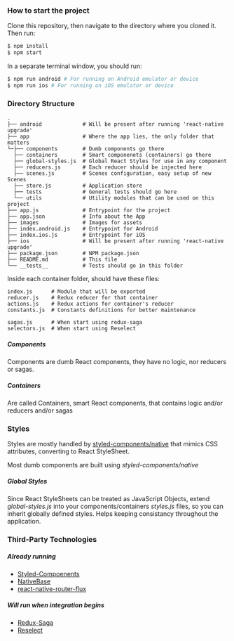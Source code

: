 ### How to start the project
Clone this repository, then navigate to the directory where you cloned it. Then run:
```sh
$ npm install
$ npm start
```

In a separate terminal window, you should run:
```sh
$ npm run android # For running on Android emulator or device
$ npm run ios # For running on iOS emulator or device
```

### Directory Structure
```
.
├── android             # Will be present after running 'react-native upgrade'
├── app                 # Where the app lies, the only folder that matters
└─├── components        # Dumb components go there
  ├── containers        # Smart componenets (containers) go there
  ├── global-styles.js  # Global React Styles for use in any component
  ├── reducers.js       # Each reducer should be injected here
  ├── scenes.js         # Scenes configuration, easy setup of new Scenes
  ├── store.js          # Application store
  ├── tests             # General tests should go here
  └── utils             # Utility modules that can be used on this project
├── app.js              # Entrypoint for the project
├── app.json            # Info about the App
├── images              # Images for assets
├── index.android.js    # Entrypoint for Android
├── index.ios.js        # Entrypoint for iOS
├── ios                 # Will be present after running 'react-native upgrade'
├── package.json        # NPM package.json
├── README.md           # This file
└── __tests__           # Tests should go in this folder
```

Inside each container folder, should have these files:
```
index.js      # Module that will be exported
reducer.js    # Redux reducer for that container
actions.js    # Redux actions for container's reducer
constants.js  # Constants definitions for better maintenance

sagas.js      # When start using redux-saga
selectors.js  # When start using Reselect
```

##### Components
Components are dumb React components, they have no logic, nor reducers or sagas.

##### Containers
Are called Containers, smart React components, that contains logic and/or reducers and/or sagas

### Styles
Styles are mostly handled by [styled-components/native](https://github.com/styled-components/styled-components)
that mimics CSS attributes, converting to React StyleSheet.

Most dumb components are built using *styled-components/native*

##### Global Styles
Since React StyleSheets can be treated as JavaScript Objects, extend *global-styles.js*
into your components/containers *styles.js* files, so you can inherit globally defined styles.
Helps keeping consistancy throughout the application.

### Third-Party Technologies
##### Already running
- [Styled-Compoenents](https://github.com/styled-components/styled-components)
- [NativeBase](https://nativebase.io/)
- [react-native-router-flux](https://github.com/aksonov/react-native-router-flux)

##### Will run when integration begins
- [Redux-Saga](https://github.com/redux-saga/redux-saga)
- [Reselect](https://github.com/reactjs/reselect)

